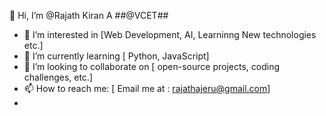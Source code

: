 👋 Hi, I’m @Rajath Kiran A
##@VCET##
- 👀 I’m interested in [Web Development, AI, Learninng New technologies etc.]  
- 🌱 I’m currently learning [ Python, JavaScript]  
- 💞️ I’m looking to collaborate on [ open-source projects, coding challenges, etc.]  
- 📫 How to reach me: [ Email me at : rajathajeru@gmail.com]   
-


